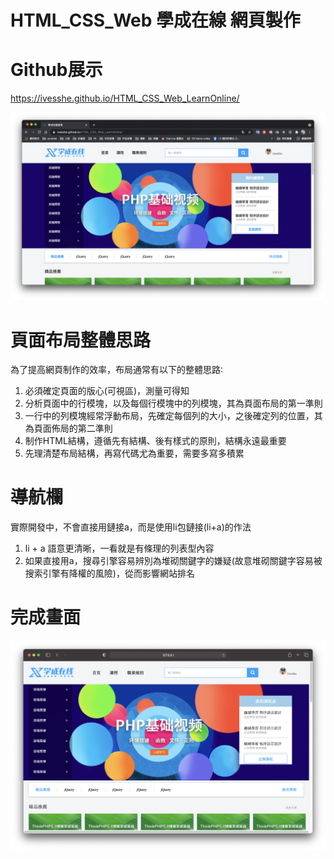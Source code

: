 # HTML_CSS_Web 學成在線 網頁製作

# Github展示

https://ivesshe.github.io/HTML_CSS_Web_LearnOnline/

![image](./images/image2021-03-2220.47.27.png)

# 頁面布局整體思路

為了提高網頁制作的效率，布局通常有以下的整體思路∶

1. 必須確定頁面的版心(可視區)，測量可得知
2. 分析頁面中的行模塊，以及每個行模塊中的列模塊，其為頁面布局的第一準則
3. 一行中的列模塊經常浮動布局，先確定每個列的大小，之後確定列的位置，其為頁面佈局的第二準則
4. 制作HTML結構，遵循先有結構、後有樣式的原則，結構永遠最重要 
5. 先理清楚布局結構，再寫代碼尤為重要，需要多寫多積累

# 導航欄

實際開發中，不會直接用鏈接a，而是使用li包鏈接(li+a)的作法

1. li + a 語意更清晰，一看就是有條理的列表型內容
2. 如果直接用a，搜尋引擎容易辨別為堆砌關鍵字的嫌疑(故意堆砌關鍵字容易被搜索引擎有降權的風險)，從而影響網站排名

# 完成畫面

![image](./images/image2021-03-2220.30.54.png)